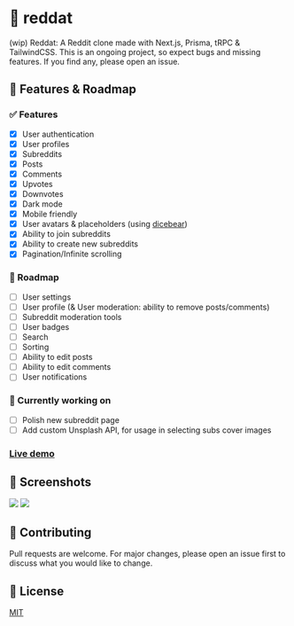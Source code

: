 # 📑 reddat

(wip) Reddat: A Reddit clone made with Next.js, Prisma, tRPC & TailwindCSS.
This is an ongoing project, so expect bugs and missing features. If you find any, please open an issue.

## 🚀 Features & Roadmap

### ✅ Features

- [x] User authentication
- [x] User profiles
- [x] Subreddits
- [x] Posts
- [x] Comments
- [x] Upvotes
- [x] Downvotes
- [x] Dark mode
- [x] Mobile friendly
- [x] User avatars & placeholders (using [dicebear](https://avatars.dicebear.com/))
- [x] Ability to join subreddits
- [x] Ability to create new subreddits
- [x] Pagination/Infinite scrolling

### 🚧 Roadmap

- [ ] User settings
- [ ] User profile (& User moderation: ability to remove posts/comments)
- [ ] Subreddit moderation tools
- [ ] User badges
- [ ] Search
- [ ] Sorting
- [ ] Ability to edit posts
- [ ] Ability to edit comments
- [ ] User notifications

### 🦺 Currently working on

- [ ] Polish new subreddit page
- [ ] Add custom Unsplash API, for usage in selecting subs cover images

### [Live demo](https://reddat.oasido.dev/)

<!-- ## 🐳 Usage with Docker

### For development, use this:

```docker
$ docker compose up --build --force-recreate
```

### For production, use this:

```docker
$ docker compose -f docker-compose.production.yml up -d
``` -->

## 📸 Screenshots

<img src="https://i.imgur.com/wS3EZRq.png" />
<img src="https://i.imgur.com/RuCXJ11.png" />

## 🤝 Contributing

Pull requests are welcome. For major changes, please open an issue first to discuss what you would like to change.

## 📝 License

[MIT](https://choosealicense.com/licenses/mit/)
